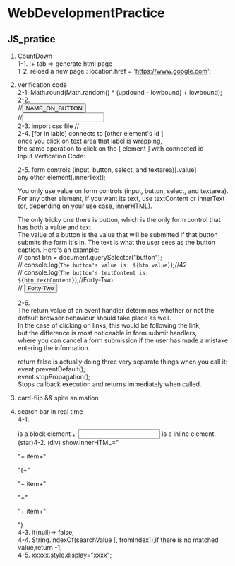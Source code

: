 # WebDevelopmentPractice

## JS_pratice

1. CountDown  
   1-1. !+ tab => generate html page  
   1-2. reload a new page : location.href = 'https://www.google.com';

2. verification code  
   2-1. Math.round(Math.random() \* (updound - lowbound) + lowbound);  
   2-2.  
   //<input id="btn" type="button" value="NAME_ON_BUTTON" />  
   //<input id="inputedCode" type="text" />  
   2-3. import css file
   //<link href="./index.css" rel="stylesheet" type="text/css" />  
   2-4. [for in lable] connects to [other element's id ]  
   once you click on text area that label is wrapping,  
   the same operation to click on the [ element ] with connected id  
   <label for="inputedCode">Input Verfication Code:</label>

   2-5. form controls (input, button, select, and textarea)[.value]  
    any other element[.innerText];

   You only use value on form controls (input, button, select, and textarea). For any other element, if you want its text, use textContent or innerText (or, depending on your use case, innerHTML).

   The only tricky one there is button, which is the only form control that has both a value and text.  
   The value of a button is the value that will be submitted if that button submits the form it's in. The text is what the user sees as the button caption. Here's an example:  
   // const btn = document.querySelector("button");  
   // console.log(`The button's value is: ${btn.value}`);//42  
   // console.log(`The button's textContent is: ${btn.textContent}`);//Forty-Two  
   // <button value="42">Forty-Two</button>

   2-6.  
   The return value of an event handler determines whether or not the default browser behaviour should take place as well.  
   In the case of clicking on links, this would be following the link,  
   but the difference is most noticeable in form submit handlers,  
   where you can cancel a form submission if the user has made a mistake entering the information.

   return false is actually doing three very separate things when you call it:  
    event.preventDefault();  
    event.stopPropagation();  
    Stops callback execution and returns immediately when called.

3. card-flip && spite animation
4. search bar in real time  
   4-1. <p> is a block element ，<input> is a inline element.  
   (star)4-2. (div) show.innerHTML="<p>"+ item+"</p>"(+"<p>"+ item+"</p>"+"<p>"+ item+"</p>")  
   4-3. if(null)=> false;  
   4-4. String.indexOf(searchValue [, fromIndex]),if there is no matched value,return -1;  
   4-5. xxxxx.style.display="xxxx";
